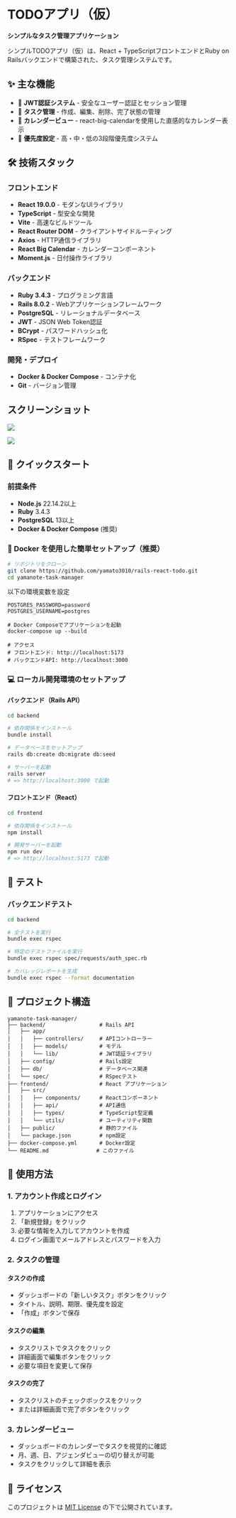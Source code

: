 # TODOアプリ（仮）

**シンプルなタスク管理アプリケーション**

シンプルTODOアプリ（仮）は、React + TypeScriptフロントエンドとRuby on Railsバックエンドで構築された、タスク管理システムです。

## ✨ 主な機能

- 🔐 **JWT認証システム** - 安全なユーザー認証とセッション管理
- 📝 **タスク管理** - 作成、編集、削除、完了状態の管理
- 📅 **カレンダービュー** - react-big-calendarを使用した直感的なカレンダー表示
- 🎯 **優先度設定** - 高・中・低の3段階優先度システム

## 🛠️ 技術スタック

### フロントエンド
- **React 19.0.0** - モダンなUIライブラリ
- **TypeScript** - 型安全な開発
- **Vite** - 高速なビルドツール
- **React Router DOM** - クライアントサイドルーティング
- **Axios** - HTTP通信ライブラリ
- **React Big Calendar** - カレンダーコンポーネント
- **Moment.js** - 日付操作ライブラリ

### バックエンド
- **Ruby 3.4.3** - プログラミング言語
- **Rails 8.0.2** - Webアプリケーションフレームワーク
- **PostgreSQL** - リレーショナルデータベース
- **JWT** - JSON Web Token認証
- **BCrypt** - パスワードハッシュ化
- **RSpec** - テストフレームワーク

### 開発・デプロイ
- **Docker & Docker Compose** - コンテナ化
- **Git** - バージョン管理

## スクリーンショット

![](./images/image1.png)

![](./images/image2.png)

## 🚀 クイックスタート

### 前提条件

- **Node.js** 22.14.2以上
- **Ruby** 3.4.3
- **PostgreSQL** 13以上
- **Docker & Docker Compose** (推奨)

### 🐳 Docker を使用した簡単セットアップ（推奨）

```bash
# リポジトリをクローン
git clone https://github.com/yamato3010/rails-react-todo.git
cd yamanote-task-manager
```

以下の環境変数を設定
```
POSTGRES_PASSWORD=password
POSTGRES_USERNAME=postgres
```

```
# Docker Composeでアプリケーションを起動
docker-compose up --build

# アクセス
# フロントエンド: http://localhost:5173
# バックエンドAPI: http://localhost:3000
```

### 💻 ローカル開発環境のセットアップ

#### バックエンド（Rails API）

```bash
cd backend

# 依存関係をインストール
bundle install

# データベースをセットアップ
rails db:create db:migrate db:seed

# サーバーを起動
rails server
# => http://localhost:3000 で起動
```

#### フロントエンド（React）

```bash
cd frontend

# 依存関係をインストール
npm install

# 開発サーバーを起動
npm run dev
# => http://localhost:5173 で起動
```

## 🧪 テスト

### バックエンドテスト

```bash
cd backend

# 全テストを実行
bundle exec rspec

# 特定のテストファイルを実行
bundle exec rspec spec/requests/auth_spec.rb

# カバレッジレポートを生成
bundle exec rspec --format documentation
```

## 📁 プロジェクト構造

```
yamanote-task-manager/
├── backend/                 # Rails API
│   ├── app/
│   │   ├── controllers/     # APIコントローラー
│   │   ├── models/          # モデル
│   │   └── lib/             # JWT認証ライブラリ
│   ├── config/              # Rails設定
│   ├── db/                  # データベース関連
│   └── spec/                # RSpecテスト
├── frontend/                # React アプリケーション
│   ├── src/
│   │   ├── components/      # Reactコンポーネント
│   │   ├── api/             # API通信
│   │   ├── types/           # TypeScript型定義
│   │   └── utils/           # ユーティリティ関数
│   ├── public/              # 静的ファイル
│   └── package.json         # npm設定
├── docker-compose.yml       # Docker設定
└── README.md               # このファイル
```

## 📖 使用方法

### 1. アカウント作成とログイン

1. アプリケーションにアクセス
2. 「新規登録」をクリック
3. 必要な情報を入力してアカウントを作成
4. ログイン画面でメールアドレスとパスワードを入力

### 2. タスクの管理

#### タスクの作成
- ダッシュボードの「新しいタスク」ボタンをクリック
- タイトル、説明、期限、優先度を設定
- 「作成」ボタンで保存

#### タスクの編集
- タスクリストでタスクをクリック
- 詳細画面で編集ボタンをクリック
- 必要な項目を変更して保存

#### タスクの完了
- タスクリストのチェックボックスをクリック
- または詳細画面で完了ボタンをクリック

### 3. カレンダービュー

- ダッシュボードのカレンダーでタスクを視覚的に確認
- 月、週、日、アジェンダビューの切り替えが可能
- タスクをクリックして詳細を表示

## 📄 ライセンス

このプロジェクトは [MIT License](LICENSE) の下で公開されています。
